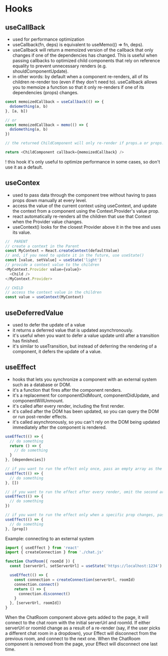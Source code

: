 # Hooks

## useCallBack

- used for performance optimization
- useCallback(fn, deps) is equivalent to useMemo(() => fn, deps).
- useCallback will return a memoized version of the callback that only changes if one of the dependencies has changed. This is useful when passing callbacks to optimized child components that rely on reference equality to prevent unnecessary renders (e.g. shouldComponentUpdate).
- in other words: by default when a component re-renders, all of its children re-render too (even if they don't need to). useCallback allows you to memoize a function so that it only re-renders if one of its dependencies (props) changes.

```js
const memoizedCallback = useCallback(() => {
  doSomething(a, b)
}, [a, b])

// or
const memoizedCallback = memo(() => {
  doSomething(a, b)
})

// the returned ChildComponent will only re-render if props.a or props.b changes

return <ChildComponent callback={memoizedCallback} />
```

! this hook it's only useful to optimize performance in some cases, so don't use it as a default.

## useContex

- used to pass data through the component tree without having to pass props down manually at every level.
- access the value of the current context using useContext, and update the context from a component using the Context.Provider's value prop.
- react automatically re-renders all the children that use that Context when the Provider value changes.
- useContext() looks for the closest Provider above it in the tree and uses its value.

```js
//  PARENT
// create a context in the Parent
const MyContext = React.createContext(defaultValue)
// and, if you need to update it in the future, use useState()
const [value, setValue] = useState('light')
// provide a context value to the children
<MyContext.Provider value={value}>
  <Child />
</MyContext.Provider>

// CHILD
// access the context value in the children
const value = useContext(MyContext)
```

## useDeferredValue

- used to defer the update of a value
- it returns a deferred value that is updated asynchronously.
- it's useful when you want to defer a value update until after a transition has finished.
- it's similar to useTransition, but instead of deferring the rendering of a component, it defers the update of a value.

## useEffect

- hooks that lets you synchronize a component with an external system such as a database or DOM.
- it's a function that fires after the component renders.
- it's a replacement for componentDidMount, componentDidUpdate, and componentWillUnmount.
- it's called after every render, including the first render.
- it's called after the DOM has been updated, so you can query the DOM or run post-render effects.
- it's called asynchronously, so you can't rely on the DOM being updated immediately after the component is rendered.

```js
useEffect(() => {
  // do something
  return () => {
    // do something
  }
}, [dependencies])

// if you want to run the effect only once, pass an empty array as the second argument
useEffect(() => {
  // do something
}, [])

// if you want to run the effect after every render, omit the second argument
useEffect(() => {
  // do something
})

// if you want to run the effect only when a specific prop changes, pass that prop as the second argument
useEffect(() => {
  // do something
}, [prop])
```

Example: connecting to an external system

```js
import { useEffect } from 'react'
import { createConnection } from './chat.js'

function ChatRoom({ roomId }) {
  const [serverUrl, setServerUrl] = useState('https://localhost:1234')

  useEffect(() => {
    const connection = createConnection(serverUrl, roomId)
    connection.connect()
    return () => {
      connection.disconnect()
    }
  }, [serverUrl, roomId])
}
```

When the ChatRoom component above gets added to the page, it will connect to the chat room with the initial serverUrl and roomId. If either serverUrl or roomId change as a result of a re-render (say, if the user picks a different chat room in a dropdown), your Effect will disconnect from the previous room, and connect to the next one. When the ChatRoom component is removed from the page, your Effect will disconnect one last time.
